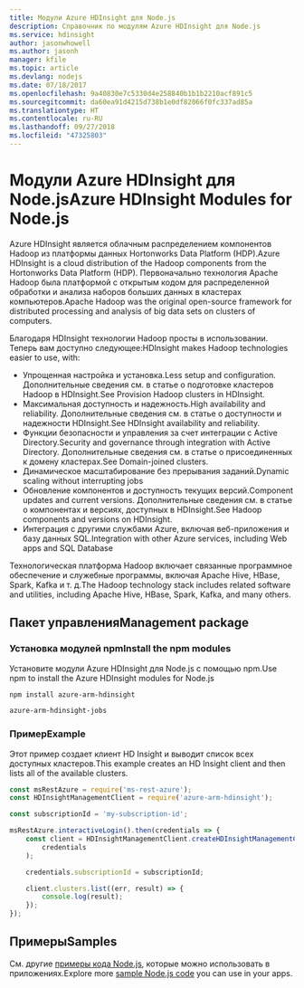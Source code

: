 ```yaml
---
title: Модули Azure HDInsight для Node.js
description: Справочник по модулям Azure HDInsight для Node.js
ms.service: hdinsight
author: jasonwhowell
ms.author: jasonh
manager: kfile
ms.topic: article
ms.devlang: nodejs
ms.date: 07/18/2017
ms.openlocfilehash: 9a40830e7c5330d4e258840b1b1b2210acf891c5
ms.sourcegitcommit: da60ea91d4215d738b1e0df82066f0fc337ad85a
ms.translationtype: HT
ms.contentlocale: ru-RU
ms.lasthandoff: 09/27/2018
ms.locfileid: "47325803"
---
```

# <a name="azure-hdinsight-modules-for-nodejs"></a><span data-ttu-id="12c44-103">Модули Azure HDInsight для Node.js</span><span class="sxs-lookup"><span data-stu-id="12c44-103">Azure HDInsight Modules for Node.js</span></span>

<span data-ttu-id="12c44-104">Azure HDInsight является облачным распределением компонентов Hadoop из платформы данных Hortonworks Data Platform (HDP).</span><span class="sxs-lookup"><span data-stu-id="12c44-104">Azure HDInsight is a cloud distribution of the Hadoop components from the Hortonworks Data Platform (HDP).</span></span> <span data-ttu-id="12c44-105">Первоначально технология Apache Hadoop была платформой с открытым кодом для распределенной обработки и анализа наборов больших данных в кластерах компьютеров.</span><span class="sxs-lookup"><span data-stu-id="12c44-105">Apache Hadoop was the original open-source framework for distributed processing and analysis of big data sets on clusters of computers.</span></span>

<span data-ttu-id="12c44-106">Благодаря HDInsight технологии Hadoop просты в использовании. Теперь вам доступно следующее:</span><span class="sxs-lookup"><span data-stu-id="12c44-106">HDInsight makes Hadoop technologies easier to use, with:</span></span>
- <span data-ttu-id="12c44-107">Упрощенная настройка и установка.</span><span class="sxs-lookup"><span data-stu-id="12c44-107">Less setup and configuration.</span></span> <span data-ttu-id="12c44-108">Дополнительные сведения см. в статье о подготовке кластеров Hadoop в HDInsight.</span><span class="sxs-lookup"><span data-stu-id="12c44-108">See Provision Hadoop clusters in HDInsight.</span></span>
- <span data-ttu-id="12c44-109">Максимальная доступность и надежность.</span><span class="sxs-lookup"><span data-stu-id="12c44-109">High availability and reliability.</span></span> <span data-ttu-id="12c44-110">Дополнительные сведения см. в статье о доступности и надежности HDInsight.</span><span class="sxs-lookup"><span data-stu-id="12c44-110">See HDInsight availability and reliability.</span></span>
- <span data-ttu-id="12c44-111">Функции безопасности и управления за счет интеграции с Active Directory.</span><span class="sxs-lookup"><span data-stu-id="12c44-111">Security and governance through integration with Active Directory.</span></span> <span data-ttu-id="12c44-112">Дополнительные сведения см. в статье о присоединенных к домену кластерах.</span><span class="sxs-lookup"><span data-stu-id="12c44-112">See Domain-joined clusters.</span></span>
- <span data-ttu-id="12c44-113">Динамическое масштабирование без прерывания заданий.</span><span class="sxs-lookup"><span data-stu-id="12c44-113">Dynamic scaling without interrupting jobs</span></span>
- <span data-ttu-id="12c44-114">Обновление компонентов и доступность текущих версий.</span><span class="sxs-lookup"><span data-stu-id="12c44-114">Component updates and current versions.</span></span> <span data-ttu-id="12c44-115">Дополнительные сведения см. в статье о компонентах и версиях, доступных в HDInsight.</span><span class="sxs-lookup"><span data-stu-id="12c44-115">See Hadoop components and versions on HDInsight.</span></span>
- <span data-ttu-id="12c44-116">Интеграция с другими службами Azure, включая веб-приложения и базу данных SQL.</span><span class="sxs-lookup"><span data-stu-id="12c44-116">Integration with other Azure services, including Web apps and SQL Database</span></span>

<span data-ttu-id="12c44-117">Технологическая платформа Hadoop включает связанные программное обеспечение и служебные программы, включая Apache Hive, HBase, Spark, Kafka и т. д.</span><span class="sxs-lookup"><span data-stu-id="12c44-117">The Hadoop technology stack includes related software and utilities, including Apache Hive, HBase, Spark, Kafka, and many others.</span></span> 

## <a name="management-package"></a><span data-ttu-id="12c44-118">Пакет управления</span><span class="sxs-lookup"><span data-stu-id="12c44-118">Management package</span></span>

### <a name="install-the-npm-modules"></a><span data-ttu-id="12c44-119">Установка модулей npm</span><span class="sxs-lookup"><span data-stu-id="12c44-119">Install the npm modules</span></span>

<span data-ttu-id="12c44-120">Установите модули Azure HDInsight для Node.js с помощью npm.</span><span class="sxs-lookup"><span data-stu-id="12c44-120">Use npm to install the Azure HDInsight modules for Node.js</span></span>

```bash
npm install azure-arm-hdinsight
```

```bash
azure-arm-hdinsight-jobs
```

### <a name="example"></a><span data-ttu-id="12c44-121">Пример</span><span class="sxs-lookup"><span data-stu-id="12c44-121">Example</span></span> 

<span data-ttu-id="12c44-122">Этот пример создает клиент HD Insight и выводит список всех доступных кластеров.</span><span class="sxs-lookup"><span data-stu-id="12c44-122">This example creates an HD Insight client and then lists all of the available clusters.</span></span> 

```javascript
const msRestAzure = require('ms-rest-azure');
const HDInsightManagementClient = require('azure-arm-hdinsight');

const subscriptionId = 'my-subscription-id';

msRestAzure.interactiveLogin().then(credentials => {
    const client = HDInsightManagementClient.createHDInsightManagementClient(
        credentials
    );

    credentials.subscriptionId = subscriptionId;

    client.clusters.list((err, result) => {
        console.log(result);
    });
});
```

## <a name="samples"></a><span data-ttu-id="12c44-123">Примеры</span><span class="sxs-lookup"><span data-stu-id="12c44-123">Samples</span></span>

<span data-ttu-id="12c44-124">См. другие [примеры кода Node.js](https://azure.microsoft.com/resources/samples/?platform=nodejs), которые можно использовать в приложениях.</span><span class="sxs-lookup"><span data-stu-id="12c44-124">Explore more [sample Node.js code](https://azure.microsoft.com/resources/samples/?platform=nodejs) you can use in your apps.</span></span>
